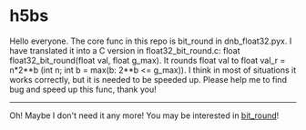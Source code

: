 # h5bs
Hello everyone. The core func in this repo is bit_round in dnb_float32.pyx. I have translated it into a C version in float32_bit_round.c: float float32_bit_round(float val, float g_max). It rounds float val to float val_r = n*2\**b (int n; int b = max(b: 2\**b <= g_max)). I think in most of situations it works correctly, but it is needed to be speeded up. Please help me to find bug and speed up this func, thank you!

---

Oh! Maybe I don't need it any more! You may be interested in [bit_round](https://github.com/GasinAn/bitround)!
